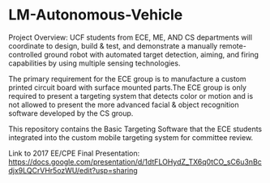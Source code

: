# LM-Autonomous-Vehicle

Project Overview: UCF students from ECE, ME, AND CS departments will coordinate to design, build & test, and demonstrate a manually remote-controlled ground robot with automated target detection, aiming, and firing capabilities by using multiple sensing technologies.

The primary requirement for the ECE group is to manufacture a custom printed circuit board with surface mounted parts.The ECE group is only required to present a targeting system that detects color or motion and is not allowed to present the more advanced facial & object recognition software developed by the CS group.

This repository contains the Basic Targeting Software that the ECE students integrated into the custom mobile targeting system for committee review.

Link to 2017 EE/CPE Final Presentation: https://docs.google.com/presentation/d/1dtFLOHydZ_TX6q0tCO_sC6u3nBcdjx9LQCrVHr5ozWU/edit?usp=sharing
